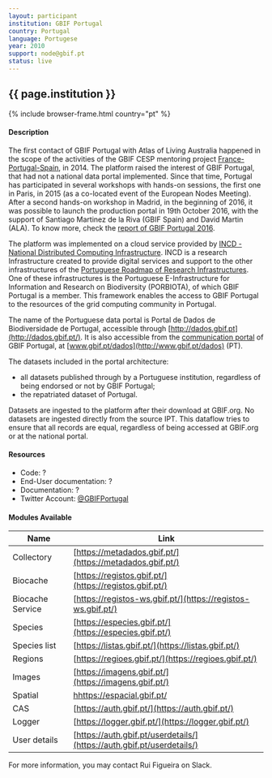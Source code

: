 ```yaml
---
layout: participant
institution: GBIF Portugal
country: Portugal
language: Portugese
year: 2010
support: node@gbif.pt
status: live
---
```


## {{ page.institution }}

{% include browser-frame.html country="pt" %}

#### Description 

The first contact of GBIF Portugal with Atlas of Living Australia happened in the scope of the activities of the GBIF CESP mentoring project [France-Portugal-Spain](https://www.gbif.pt/node/187), in 2014. The platform raised the interest of GBIF Portugal, that had not a national data portal implemented. Since that time, Portugal has participated in several workshops with hands-on sessions, the first one in Paris, in 2015 (as a co-located event of the European Nodes Meeting). After a second hands-on workshop in Madrid, in the beginning of 2016, it was possible to launch the production portal in 19th October 2016, with the support of Santiago Martinez de la Riva (GBIF Spain) and David Martin (ALA). To know more, check the [report of GBIF Portugal 2016](http://www.gbif.pt/node/385).

The platform was implemented on a cloud service provided by [INCD - National Distributed Computing Infrastructure](https://www.incd.pt/). INCD is a research Infrastructure created to provide digital services and support to the other infrastructures of the [Portuguese Roadmap of Research Infrastructures](https://www.fct.pt/apoios/equipamento/roteiro/index.phtml.en). One of these infrastructures is the Portuguese E-Infrastructure for Information and Research on Biodiversity (PORBIOTA), of which GBIF Portugal is a member. This framework enables the access to GBIF Portugal to the resources of the grid computing community in Portugal.

The name of the Portuguese data portal is Portal de Dados de Biodiversidade de Portugal, accessible through [http://dados.gbif.pt](http://dados.gbif.pt/). It is also accessible from the [communication portal](http://www.gbif.pt/) of GBIF Portugal, at [www.gbif.pt/dados](http://www.gbif.pt/dados) (PT).

The datasets included in the portal architecture:
- all datasets published through by a Portuguese institution, regardless of being endorsed or not by GBIF Portugal;
- the repatriated dataset of Portugal.

Datasets are ingested to the platform after their download at GBIF.org. No datasets are ingested directly from the source IPT. This dataflow tries to ensure that all records are equal, regardless of being accessed at GBIF.org or at the national portal.

#### Resources

- Code: ? 
- End-User documentation: ?
- Documentation: ?
- Twitter Account: [@GBIFPortugal](https://twitter.com/GBIFPortugal)

#### Modules Available 

| Name             | Link                                                                   |
|------------------|------------------------------------------------------------------------|
| Collectory       | [https://metadados.gbif.pt/](https://metadados.gbif.pt/)               |
| Biocache         | [https://registos.gbif.pt/](https://registos.gbif.pt/)                 |
| Biocache Service | [https://registos-ws.gbif.pt/](https://registos-ws.gbif.pt/)           |
| Species          | [https://especies.gbif.pt/](https://especies.gbif.pt/)                 |
| Species list     | [https://listas.gbif.pt/](https://listas.gbif.pt/)                     |
| Regions          | [https://regioes.gbif.pt/](https://regioes.gbif.pt/)                   |
| Images           | [https://imagens.gbif.pt/](https://imagens.gbif.pt/)                   |
| Spatial          | [hhttps://espacial.gbif.pt/](https://espacial.gbif.pt/)                |
| CAS              | [https://auth.gbif.pt/](https://auth.gbif.pt/)                         |
| Logger           | [https://logger.gbif.pt/](https://logger.gbif.pt/)                     |
| User details     | [https://auth.gbif.pt/userdetails/](https://auth.gbif.pt/userdetails/) |


For more information, you may contact Rui Figueira on Slack.
